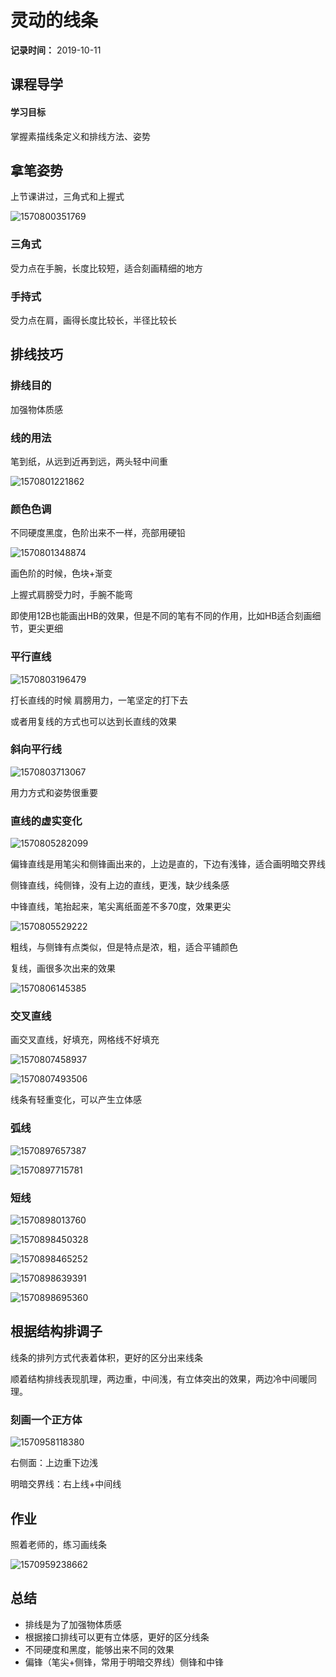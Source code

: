 # 灵动的线条

**记录时间：** 2019-10-11

## 课程导学

#### 学习目标

掌握素描线条定义和排线方法、姿势

## 拿笔姿势

上节课讲过，三角式和上握式

![1570800351769](assets/1570800351769.png)

### 三角式

受力点在手腕，长度比较短，适合刻画精细的地方

### 手持式

受力点在肩，画得长度比较长，半径比较长

## 排线技巧

### 排线目的

加强物体质感

### 线的用法

笔到纸，从远到近再到远，两头轻中间重

![1570801221862](assets/1570801221862.png)

### 颜色色调

不同硬度黑度，色阶出来不一样，亮部用硬铅

![1570801348874](assets/1570801348874.png)

画色阶的时候，色块+渐变

上握式肩膀受力时，手腕不能弯

即使用12B也能画出HB的效果，但是不同的笔有不同的作用，比如HB适合刻画细节，更尖更细

### 平行直线

![1570803196479](assets/1570803196479.png)

打长直线的时候 肩膀用力，一笔坚定的打下去

或者用复线的方式也可以达到长直线的效果

### 斜向平行线

![1570803713067](assets/1570803713067.png)

用力方式和姿势很重要

### 直线的虚实变化

![1570805282099](assets/1570805282099.png)

偏锋直线是用笔尖和侧锋画出来的，上边是直的，下边有浅锋，适合画明暗交界线

侧锋直线，纯侧锋，没有上边的直线，更浅，缺少线条感

中锋直线，笔抬起来，笔尖离纸面差不多70度，效果更尖

![1570805529222](assets/1570805529222.png)

粗线，与侧锋有点类似，但是特点是浓，粗，适合平铺颜色

复线，画很多次出来的效果

![1570806145385](assets/1570806145385.png)

### 交叉直线

画交叉直线，好填充，网格线不好填充

![1570807458937](assets/1570807458937.png)

![1570807493506](assets/1570807493506.png)

线条有轻重变化，可以产生立体感

### 弧线

![1570897657387](assets/1570897657387.png)

![1570897715781](assets/1570897715781.png)

### 短线

![1570898013760](assets/1570898013760.png)

![1570898450328](assets/1570898450328.png)

![1570898465252](assets/1570898465252.png)

![1570898639391](assets/1570898639391.png)

![1570898695360](assets/1570898695360.png)

## 根据结构排调子

线条的排列方式代表着体积，更好的区分出来线条

顺着结构排线表现肌理，两边重，中间浅，有立体突出的效果，两边冷中间暖同理。

### 刻画一个正方体

![1570958118380](assets/1570958118380.png)

右侧面：上边重下边浅

明暗交界线：右上线+中间线

## 作业

照着老师的，练习画线条

![1570959238662](assets/1570959238662.png)

## 总结

- 排线是为了加强物体质感
- 根据接口排线可以更有立体感，更好的区分线条
- 不同硬度和黑度，能够出来不同的效果
- 偏锋（笔尖+侧锋，常用于明暗交界线）侧锋和中锋